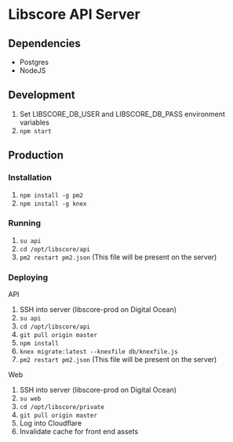 # Libscore API Server

## Dependencies

- Postgres
- NodeJS

## Development

1. Set LIBSCORE_DB_USER and LIBSCORE_DB_PASS environment variables
1. `npm start`


## Production

### Installation

1. `npm install -g pm2`
1. `npm install -g knex`

### Running

1. `su api`
1. `cd /opt/libscore/api`
1. `pm2 restart pm2.json` (This file will be present on the server)

### Deploying

API

1. SSH into server (libscore-prod on Digital Ocean)
1. `su api`
1. `cd /opt/libscore/api`
1. `git pull origin master`
1. `npm install`
1. `knex migrate:latest --knexfile db/knexfile.js`
1. `pm2 restart pm2.json` (This file will be present on the server)

Web

1. SSH into server (libscore-prod on Digital Ocean)
1. `su web`
1. `cd /opt/libscore/private`
1. `git pull origin master`
1. Log into Cloudflare
1. Invalidate cache for front end assets
